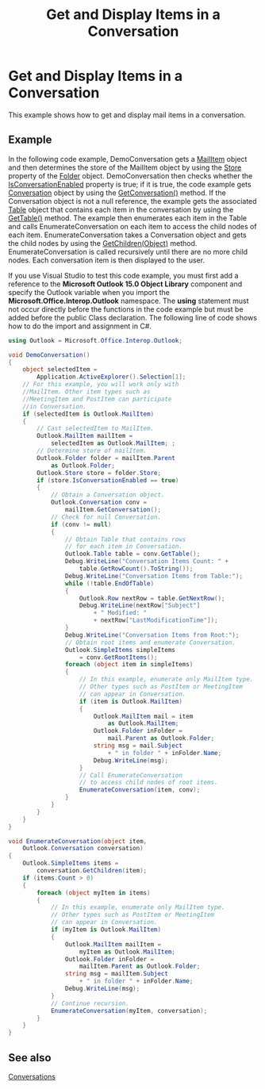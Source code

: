 ﻿---
title: 'Get and Display Items in a Conversation'
TOCTitle: 'Get and Display Items in a Conversation'
ms:assetid: 8f30a7cb-0949-46d7-bc51-2d93dbb22bf8
ms:mtpsurl: https://msdn.microsoft.com/en-us/library/Ff184625(v=office.15)
ms:contentKeyID: 55119832
ms.date: 07/24/2014
mtps_version: v=office.15


---

# Get and Display Items in a Conversation

This example shows how to get and display mail items in a conversation.

## Example

In the following code example, DemoConversation gets a [MailItem](https://msdn.microsoft.com/en-us/library/bb643865\(v=office.15\)) object and then determines the store of the MailItem object by using the [Store](https://msdn.microsoft.com/en-us/library/bb609093\(v=office.15\)) property of the [Folder](https://msdn.microsoft.com/en-us/library/bb645774\(v=office.15\)) object. DemoConversation then checks whether the [IsConversationEnabled](https://msdn.microsoft.com/en-us/library/ff185030\(v=office.15\)) property is true; if it is true, the code example gets [Conversation](https://msdn.microsoft.com/en-us/library/ff184711\(v=office.15\)) object by using the [GetConversation()](https://msdn.microsoft.com/en-us/library/ff184974\(v=office.15\)) method. If the Conversation object is not a null reference, the example gets the associated [Table](https://msdn.microsoft.com/en-us/library/bb652856\(v=office.15\)) object that contains each item in the conversation by using the [GetTable()](https://msdn.microsoft.com/en-us/library/ff185184\(v=office.15\)) method. The example then enumerates each item in the Table and calls EnumerateConversation on each item to access the child nodes of each item. EnumerateConversation takes a Conversation object and gets the child nodes by using the [GetChildren(Object)](https://msdn.microsoft.com/en-us/library/ff184854\(v=office.15\)) method. EnumerateConversation is called recursively until there are no more child nodes. Each conversation item is then displayed to the user.

If you use Visual Studio to test this code example, you must first add a reference to the **Microsoft Outlook 15.0 Object Library** component and specify the Outlook variable when you import the **Microsoft.Office.Interop.Outlook** namespace. The **using** statement must not occur directly before the functions in the code example but must be added before the public Class declaration. The following line of code shows how to do the import and assignment in C\#.

```csharp
using Outlook = Microsoft.Office.Interop.Outlook;
```

```csharp
void DemoConversation()
{
    object selectedItem = 
        Application.ActiveExplorer().Selection[1];
    // For this example, you will work only with 
    //MailItem. Other item types such as
    //MeetingItem and PostItem can participate 
    //in Conversation.
    if (selectedItem is Outlook.MailItem)
    {
        // Cast selectedItem to MailItem.
        Outlook.MailItem mailItem =
            selectedItem as Outlook.MailItem; ;
        // Determine store of mailItem.
        Outlook.Folder folder = mailItem.Parent
            as Outlook.Folder;
        Outlook.Store store = folder.Store;
        if (store.IsConversationEnabled == true)
        {
            // Obtain a Conversation object.
            Outlook.Conversation conv =
                mailItem.GetConversation();
            // Check for null Conversation.
            if (conv != null)
            {
                // Obtain Table that contains rows 
                // for each item in Conversation.
                Outlook.Table table = conv.GetTable();
                Debug.WriteLine("Conversation Items Count: " +
                    table.GetRowCount().ToString());
                Debug.WriteLine("Conversation Items from Table:");
                while (!table.EndOfTable)
                {
                    Outlook.Row nextRow = table.GetNextRow();
                    Debug.WriteLine(nextRow["Subject"]
                        + " Modified: "
                        + nextRow["LastModificationTime"]);
                }
                Debug.WriteLine("Conversation Items from Root:");
                // Obtain root items and enumerate Conversation.
                Outlook.SimpleItems simpleItems 
                    = conv.GetRootItems();
                foreach (object item in simpleItems)
                {
                    // In this example, enumerate only MailItem type.
                    // Other types such as PostItem or MeetingItem
                    // can appear in Conversation.
                    if (item is Outlook.MailItem)
                    {
                        Outlook.MailItem mail = item
                            as Outlook.MailItem;
                        Outlook.Folder inFolder =
                            mail.Parent as Outlook.Folder;
                        string msg = mail.Subject
                            + " in folder " + inFolder.Name;
                        Debug.WriteLine(msg);
                    }
                    // Call EnumerateConversation 
                    // to access child nodes of root items.
                    EnumerateConversation(item, conv);
                }
            }
        }
    }
}

void EnumerateConversation(object item,
    Outlook.Conversation conversation)
{
    Outlook.SimpleItems items =
        conversation.GetChildren(item);
    if (items.Count > 0)
    {
        foreach (object myItem in items)
        {
            // In this example, enumerate only MailItem type.
            // Other types such as PostItem or MeetingItem
            // can appear in Conversation.
            if (myItem is Outlook.MailItem)
            {
                Outlook.MailItem mailItem =
                    myItem as Outlook.MailItem;
                Outlook.Folder inFolder =
                    mailItem.Parent as Outlook.Folder;
                string msg = mailItem.Subject
                    + " in folder " + inFolder.Name;
                Debug.WriteLine(msg);
            }
            // Continue recursion.
            EnumerateConversation(myItem, conversation);
        }
    }
}
```

## See also



[Conversations](conversations.md)

